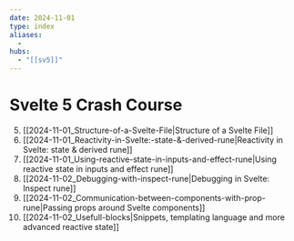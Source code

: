 ```yaml
---
date: 2024-11-01
type: index
aliases:
  -
hubs:
  - "[[sv5]]"
---
```


# Svelte 5 Crash Course

5. [[2024-11-01_Structure-of-a-Svelte-File|Structure of a Svelte File]]
6. [[2024-11-01_Reactivity-in-Svelte:-state-&-derived-rune|Reactivity in Svelte: state & derived rune]]
7. [[2024-11-01_Using-reactive-state-in-inputs-and-effect-rune|Using reactive state in inputs and effect rune]]
8. [[2024-11-02_Debugging-with-inspect-rune|Debugging in Svelte: Inspect rune]]
9. [[2024-11-02_Communication-between-components-with-prop-rune|Passing props around Svelte components]]
10. [[2024-11-02_Usefull-blocks|Snippets, templating language and more advanced reactive state]]

